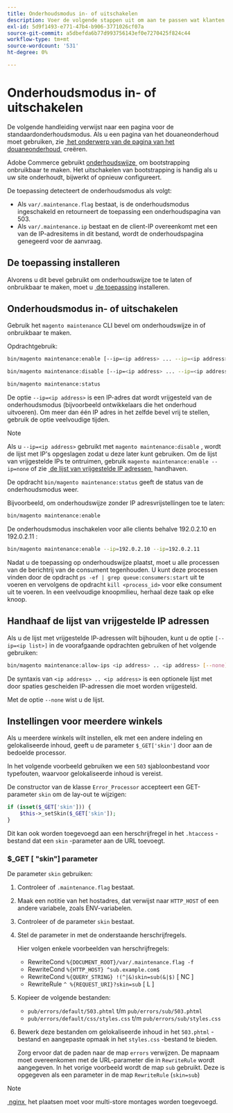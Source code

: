 ```yaml
---
title: Onderhoudsmodus in- of uitschakelen
description: Voer de volgende stappen uit om aan te passen wat klanten zien wanneer uw Adobe Commerce-implementatie niet beschikbaar is voor onderhoud.
exl-id: 5d9f1493-e771-47b4-b906-3771026cf07a
source-git-commit: a5dbefda6b77d993756143ef0e7270425f824c44
workflow-type: tm+mt
source-wordcount: '531'
ht-degree: 0%

---
```


# Onderhoudsmodus in- of uitschakelen

De volgende handleiding verwijst naar een pagina voor de standaardonderhoudsmodus. Als u een pagina van het douaneonderhoud moet gebruiken, zie [&#x200B; het onderwerp van de pagina van het douaneonderhoud &#x200B;](../../upgrade/troubleshooting/maintenance-mode-options.md) creëren.

Adobe Commerce gebruikt [&#x200B; onderhoudswijze &#x200B;](../../configuration/bootstrap/application-modes.md#maintenance-mode) om bootstrapping onbruikbaar te maken. Het uitschakelen van bootstrapping is handig als u uw site onderhoudt, bijwerkt of opnieuw configureert.

De toepassing detecteert de onderhoudsmodus als volgt:

* Als `var/.maintenance.flag` bestaat, is de onderhoudsmodus ingeschakeld en retourneert de toepassing een onderhoudspagina van 503.
* Als `var/.maintenance.ip` bestaat en de client-IP overeenkomt met een van de IP-adresitems in dit bestand, wordt de onderhoudspagina genegeerd voor de aanvraag.

## De toepassing installeren

Alvorens u dit bevel gebruikt om onderhoudswijze toe te laten of onbruikbaar te maken, moet u [&#x200B; de toepassing &#x200B;](../advanced.md) installeren.

## Onderhoudsmodus in- of uitschakelen

Gebruik het `magento maintenance` CLI bevel om onderhoudswijze in of onbruikbaar te maken.

Opdrachtgebruik:

```bash
bin/magento maintenance:enable [--ip=<ip address> ... --ip=<ip address>] | [ip=none]
```

```bash
bin/magento maintenance:disable [--ip=<ip address> ... --ip=<ip address>] | [ip=none]
```

```bash
bin/magento maintenance:status
```

De optie `--ip=<ip address>` is een IP-adres dat wordt vrijgesteld van de onderhoudsmodus (bijvoorbeeld ontwikkelaars die het onderhoud uitvoeren). Om meer dan één IP adres in het zelfde bevel vrij te stellen, gebruik de optie veelvoudige tijden.

>[!NOTE]
>
>Als u `--ip=<ip address>` gebruikt met `magento maintenance:disable` , wordt de lijst met IP&#39;s opgeslagen zodat u deze later kunt gebruiken. Om de lijst van vrijgestelde IPs te ontruimen, gebruik `magento maintenance:enable --ip=none` of zie [&#x200B; de lijst van vrijgestelde IP adressen &#x200B;](#maintain-the-list-of-exempt-ip-addresses) handhaven.

De opdracht `bin/magento maintenance:status` geeft de status van de onderhoudsmodus weer.

Bijvoorbeeld, om onderhoudswijze zonder IP adresvrijstellingen toe te laten:

```bash
bin/magento maintenance:enable
```

De onderhoudsmodus inschakelen voor alle clients behalve 192.0.2.10 en 192.0.2.11 :

```bash
bin/magento maintenance:enable --ip=192.0.2.10 --ip=192.0.2.11
```

Nadat u de toepassing op onderhoudswijze plaatst, moet u alle processen van de berichtrij van de consument tegenhouden.
U kunt deze processen vinden door de opdracht `ps -ef | grep queue:consumers:start` uit te voeren en vervolgens de opdracht `kill <process_id>` voor elke consument uit te voeren. In een veelvoudige knoopmilieu, herhaal deze taak op elke knoop.

## Handhaaf de lijst van vrijgestelde IP adressen

Als u de lijst met vrijgestelde IP-adressen wilt bijhouden, kunt u de optie `[--ip=<ip list>]` in de voorafgaande opdrachten gebruiken of het volgende gebruiken:

```bash
bin/magento maintenance:allow-ips <ip address> .. <ip address> [--none]
```

De syntaxis van `<ip address> .. <ip address>` is een optionele lijst met door spaties gescheiden IP-adressen die moet worden vrijgesteld.

Met de optie `--none` wist u de lijst.

## Instellingen voor meerdere winkels

<!-- To set up multiple stores, each with a different layout and localized content, create a skin for each and put it into `pub/errors/{name}` where `{name}` is the store code. To distinguish between stores and websites with the same instance, use `pub/errors/{type}-{name}` where `{type}` is either `store` or `website` and matches the `MAGE_RUN_TYPE` in your server configuration. Another option is to pass the `$_GET['skin']` parameter to the intended processor. This method requires a specific configuration on your server. -->
<!-- Replace the line below with the commented text after https://github.com/magento/magento2/pull/35095 is merged. -->

Als u meerdere winkels wilt instellen, elk met een andere indeling en gelokaliseerde inhoud, geeft u de parameter `$_GET['skin']` door aan de bedoelde processor.

In het volgende voorbeeld gebruiken we een `503` sjabloonbestand voor typefouten, waarvoor gelokaliseerde inhoud is vereist.

De constructor van de klasse `Error_Processor` accepteert een GET-parameter `skin` om de lay-out te wijzigen:

```php
if (isset($_GET['skin'])) {
    $this->_setSkin($_GET['skin']);
}
```

Dit kan ook worden toegevoegd aan een herschrijfregel in het `.htaccess` -bestand dat een `skin` -parameter aan de URL toevoegt.

### $_GET [ &quot;skin&quot;] parameter

De parameter `skin` gebruiken:

1. Controleer of `.maintenance.flag` bestaat.
1. Maak een notitie van het hostadres, dat verwijst naar `HTTP_HOST` of een andere variabele, zoals ENV-variabelen.
1. Controleer of de parameter `skin` bestaat.
1. Stel de parameter in met de onderstaande herschrijfregels.

   Hier volgen enkele voorbeelden van herschrijfregels:

   * RewriteCond `%{DOCUMENT_ROOT}/var/.maintenance.flag -f`
   * RewriteCond `%{HTTP_HOST} ^sub.example.com$`
   * RewriteCond `%{QUERY_STRING} !(^|&)skin=sub(&|$)` [ NC ]
   * RewriteRule `^ %{REQUEST_URI}?skin=sub` [ L ]

1. Kopieer de volgende bestanden:

   * `pub/errors/default/503.phtml` t/m `pub/errors/sub/503.phtml`
   * `pub/errors/default/css/styles.css` t/m `pub/errors/sub/styles.css`

1. Bewerk deze bestanden om gelokaliseerde inhoud in het `503.phtml` -bestand en aangepaste opmaak in het `styles.css` -bestand te bieden.

   Zorg ervoor dat de paden naar de map `errors` verwijzen. De mapnaam moet overeenkomen met de URL-parameter die in `RewriteRule` wordt aangegeven. In het vorige voorbeeld wordt de map `sub` gebruikt. Deze is opgegeven als een parameter in de map `RewriteRule` (`skin=sub`)

>[!NOTE]
>
>[&#x200B; nginx &#x200B;](../../configuration/multi-sites/ms-nginx.md) het plaatsen moet voor multi-store montages worden toegevoegd.
